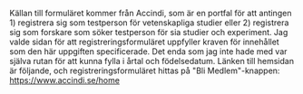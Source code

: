 Källan till formuläret kommer från Accindi, som är en portfal för att antingen 1) registrera sig som testperson för vetenskapliga studier eller 2) registrera sig som forskare som söker testperson för sia studier och experiment. Jag valde sidan för att registreringsformuläret uppfyller kraven för innehållet som den här uppgiften specificerade.
Det enda som jag inte hade med var själva rutan för att kunna fylla i årtal och födelsedatum. 
Länken till hemsidan är följande, och registreringsformuläret hittas på "Bli Medlem"-knappen: https://www.accindi.se/home 
